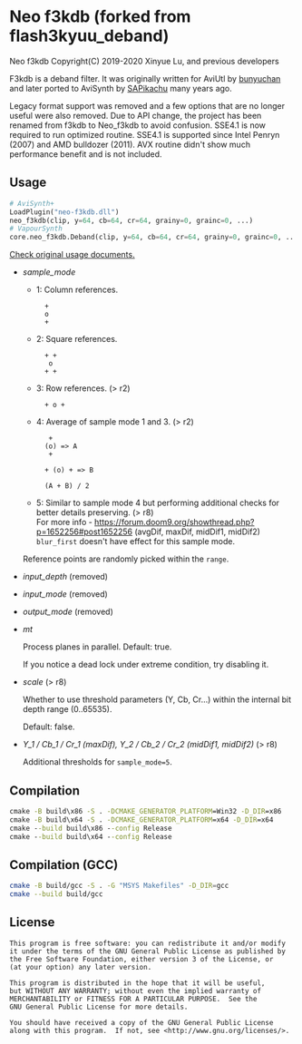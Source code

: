 # Neo f3kdb (forked from flash3kyuu_deband)

Neo f3kdb Copyright(C) 2019-2020 Xinyue Lu, and previous developers

F3kdb is a deband filter. It was originally written for AviUtl by [bunyuchan](https://twitter.com/bunyuchan) and later ported to AviSynth by [SAPikachu](https://github.com/SAPikachu) many years ago.

Legacy format support was removed and a few options that are no longer useful were also removed. Due to API change, the project has been renamed from f3kdb to Neo_f3kdb to avoid confusion. SSE4.1 is now required to run optimized routine. SSE4.1 is supported since Intel Penryn (2007) and AMD bulldozer (2011). AVX routine didn't show much performance benefit and is not included.

## Usage

```python
# AviSynth+
LoadPlugin("neo-f3kdb.dll")
neo_f3kdb(clip, y=64, cb=64, cr=64, grainy=0, grainc=0, ...)
# VapourSynth
core.neo_f3kdb.Deband(clip, y=64, cb=64, cr=64, grainy=0, grainc=0, ...)
```

[Check original usage documents.](https://f3kdb.readthedocs.io/en/stable/usage.html)

- *sample_mode*

    * 1: Column references.

            +
            o
            +

    * 2: Square references.

            + +
             o
            + +

    * 3: Row references. (> r2)

            + o +

    * 4: Average of sample mode 1 and 3. (> r2)

             +
            (o) => A
             +

            + (o) + => B

            (A + B) / 2

    * 5: Similar to sample mode 4 but performing additional checks for better details preserving. (> r8)\
        For more info - https://forum.doom9.org/showthread.php?p=1652256#post1652256 (avgDif, maxDif, midDif1, midDif2)\
        `blur_first` doesn't have effect for this sample mode.

    Reference points are randomly picked within the `range`.

- *input_depth* (removed)

- *input_mode* (removed)

- *output_mode* (removed)

- *mt*

    Process planes in parallel. Default: true.

    If you notice a dead lock under extreme condition, try disabling it.

- *scale* (> r8)

    Whether to use threshold parameters (Y, Cb, Cr...) within the internal bit depth range (0..65535).
    
    Default: false.
    
- *Y_1 / Cb_1 / Cr_1 (maxDif),  Y_2 / Cb_2 / Cr_2 (midDif1, midDif2)* (> r8)

    Additional thresholds for `sample_mode=5`.    

## Compilation

```cmd
cmake -B build\x86 -S . -DCMAKE_GENERATOR_PLATFORM=Win32 -D_DIR=x86
cmake -B build\x64 -S . -DCMAKE_GENERATOR_PLATFORM=x64 -D_DIR=x64
cmake --build build\x86 --config Release
cmake --build build\x64 --config Release
```

## Compilation (GCC)

```bash
cmake -B build/gcc -S . -G "MSYS Makefiles" -D_DIR=gcc
cmake --build build/gcc
```

## License

    This program is free software: you can redistribute it and/or modify
    it under the terms of the GNU General Public License as published by
    the Free Software Foundation, either version 3 of the License, or
    (at your option) any later version.

    This program is distributed in the hope that it will be useful,
    but WITHOUT ANY WARRANTY; without even the implied warranty of
    MERCHANTABILITY or FITNESS FOR A PARTICULAR PURPOSE.  See the
    GNU General Public License for more details.

    You should have received a copy of the GNU General Public License
    along with this program.  If not, see <http://www.gnu.org/licenses/>.
